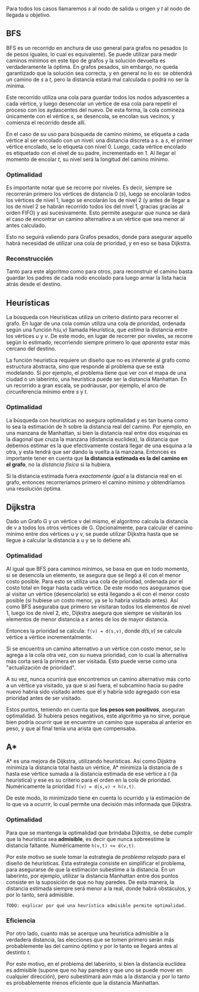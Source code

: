 Para todos los casos llamaremos _s_ al nodo de salida u origen y _t_ al nodo de llegada u objetivo.

## BFS

BFS es un recorrido en anchura de uso general para grafos no pesados (o de pesos iguales, lo cual es equivalente). Se puede utilizar para medir caminos mínimos en este tipo de grafos y la solución devuelta es verdaderamente la óptima. En grafos pesados, sin embargo, no queda garantizado que la solución sea correcta, y en general no lo es: se obtendrá un camino de _s_ a _t_, pero la distancia estará mal calculada o podrá no ser la mínima.

Este recorrido utiliza una cola para guardar todos los nodos adyascentes a cada vértice, y luego desencolar un vértice de esa cola para repetir el proceso con los aydascentes del nuevo. De esta forma, la cola comineza únicamente con el vértice _s_, se desencola, se encolan sus vecinos, y comienza el recorrido desde allí.

En el caso de su uso para búsqueda de camino mínimo, se etiqueta a cada vértice al ser encolado con un nivel: una distancia discreta a _s_. a _s_, el primer vértice encolado, se lo etiqueta con nivel 0. Luego, cada vértice encolado es etiquetado con el nivel de su padre, incrementado en 1. Al llegar el momento de encolar _t_, su nivel será la longitud del camino mínimo.

### Optimalidad
Es importante notar que se recorre por niveles. Es decir, siempre se recorrerán primero los vértices de distancia 0 (_s_), luego se encolarán todos los vértices de nivel 1, luego se encolarán los de nivel 2 (y antes de llegar a los de nivel 2 se habrán recorrido todos los del nivel 1, gracias gracias al orden FIFO) y así sucesivamente. Esto permite asegurar que nunca se dará el caso de encontrar un camino alternativo a un vértice que sea menor al antes calculado.

Esto no seguirá valiendo para Grafos pesados, donde para asegurar aquello habrá necesidad de utilizar una cola de prioridad, y en eso se basa Dijkstra.

### Reconstrucción

Tanto para este algoritmo como para otros, para reconstruir el camino basta guardar los padres de cada nodo encolado para luego armar la lista hacia atrás desde el destino.

## Heurísticas

La búsqueda con Heurísticas utiliza un criterio distinto para recorrer el grafo. En lugar de una cola común utiliza una cola de prioridad, ordenada según una función _h(u,v)_ llamada Heurística, que _estima_ la distancia entre los vértices _u_ y _v_. De este modo, en lugar de recorrer por niveles, se recorre según lo estimado, recorriendo siempre primero lo que _aparenta_ estar más cercano del destino.

La función heurística requiere un diseño que no es inherente al grafo como estructura abstracta, sino que responde al problema que se está modelando. Si por ejemplo, el problema tiene que ver con el mapa de una ciudad o un laberinto, una heurística puede ser la distancia Manhattan. En un recorrido a gran escala, se podríausar, por ejemplo, el arco de circunferencia mínimo entre _s_ y _t_.

### Optimalidad

La búsqueda con heurísticas no asegura optimalidad y es tan buena como lo sea la estimación de h sobre la distancia real del camino. Por ejemplo, en una manzana de Manhattan, si bien la distancia real entre dos esquinas es la diagonal que cruza la manzana (distancia euclídea), la distancia que debemos estimar es la que efectivamente costará llegar de una esquina a la otra, y esta tendrá que ser dando la vuelta a la manzana. Entonces es importante tener en cuenta que **la distancia estimada es la del camino en el grafo**, no la _distancia física_ si la hubiera.

Si la distancia estimada fuera _exactamente igual_ a la distancia real en el grafo, entonces recorreríamos primero el camino mínimo y obtendríamos una resolución óptima.

## Dijkstra

Dado un Grafo G y un vértice v del mismo, el algoritmo calcula la distancia de v a todos los otros vértices de G. Opcionalmente, para calcular el camino mínimo entre dos vértices u y v, se puede utilizar Dijkstra hasta que se llegue a calcular la distancia a u y se lo detiene ahí.

### Optimalidad

Al igual que BFS para caminos mínimos, se basa en que en todo momento, si se desencola un elemento, se asegura que se llegó a él con el menor costo posible. Para esto se utiliza una cola de prioridad, ordenada por el costo total en llegar hasta cada vértice. De este modo nos aseguramos que al visitar un vértice (desencolarlo) se está llegando a él con el menor costo posible (si hubiese un costo menor, ya se lo habría visitado antes). Así como BFS aseguraba que primero se visitaran todos los elementos de nivel 1, luego los de nivel 2, etc, Dijkstra asegura que siempre se visitarán los elementos de menor distancia a _s_ antes de los de mayor distancia.

Entonces la prioridad se calcula: `f(v) = d(s,v)`, donde _d(s,v)_ se calcula vértice a vértice incrementalmente.

Si se encuentra un camino alternativo a un vértice con costo menor, se lo agrega a la cola otra vez, con su nueva prioridad, con lo cual la alternativa más corta será la primera en ser visitada. Esto puede verse como una "actualización de prioridad".

A su vez, nunca ocurrirá que encontremos un camino alternativo más corto a un vértice ya visitado, ya que si así fuera, el subcamino hacia su padre nuevo habría sido visitado antes que él y habría sido agregado con esa prioridad antes de ser visitado.

Estos puntos, teniendo en cuenta que **los pesos son positivos**, aseguran optimalidad. Si hubiera pesos negativos, este algoritmo ya no sirve, porque bien podría ocurrir que se encuentre un camino que superaba al anterior en peso, y que al final tenía una arista que compensaba.

## A*

A* es una mejora de Dijkstra, utilizando heurísticas. Así como Dijsktra minimiza la distancia total hasta un vértice, A* minimiza la distancia de _s_ hasta ese vértice sumada a la distancia estimada de ese vértice a _t_ (la heurística) y ese es su criterio para el orden en la cola de prioridad. Numéricamente la prioridad `f(v) = d(s,v) + h(v,t)`.

De este modo, lo minimizado tiene en cuenta lo ocurrido y la estimación de lo que va a ocurrir, lo cual permite una decisión más informada que Dijkstra.

### Optimalidad

Para que se mantenga la optimalidad que brindaba Dijkstra, se debe cumplir que la heurística sea **admisible**, es decir que nunca sobreestime la distancia faltante. Numéricamente `h(v,t) <= d(v,t)`.

Por este motivo se suele tomar la estrategia de _problema relajado_ para el diseño de heurísticas. Esta estrategia consiste en simplificar el problema, para asegurarse de que la estimación subestime a la distancia. En un laberinto, por ejemplo, utilizar la distancia Manhattan entre dos puntos consiste en la suposición de que no hay paredes. De esta manera, la distancia estimada siempre será menor a la real, donde habrá obstáculos, y por lo tanto, será admisible.

`TODO: explicar por qué una heurística admisible permite optimalidad.`

### Eficiencia

Por otro lado, cuanto más se acerque una heurística admisible a la verdadera distancia, las elecciones que se tomen primero serán más probablemente las del camino óptimo y por lo tanto se llegará antes al destinto _t_.

Por este motivo, en el problema del laberinto, si bien la distancia euclídea es admisible (supone que no hay paredes y que uno se puede mover en cualquier dirección), pero subestimará aún más a la distancia y por lo tanto es probablemente menos eficiente que la distancia Manhattan.
